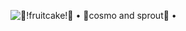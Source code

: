 ![__🍓!fruitcake!🍓__ • 🥮cosmo and sprout🥮 •](https://github.com/user-attachments/assets/45d7f32b-55e0-4b63-b12d-8dc892912544)
